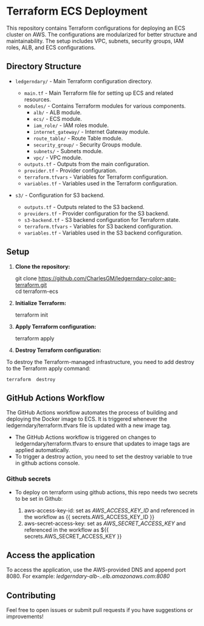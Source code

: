 # Terraform ECS Deployment

This repository contains Terraform configurations for deploying an ECS cluster on AWS. The configurations are modularized for better structure and maintainability. The setup includes VPC, subnets, security groups, IAM roles, ALB, and ECS configurations.

## Directory Structure

- `ledgerndary/` - Main Terraform configuration directory.
  - `main.tf` - Main Terraform file for setting up ECS and related resources.
  - `modules/` - Contains Terraform modules for various components.
    - `alb/` - ALB module.
    - `ecs/` - ECS module.
    - `iam_role/` - IAM roles module.
    - `internet_gateway/` - Internet Gateway module.
    - `route_table/` - Route Table module.
    - `security_group/` - Security Groups module.
    - `subnets/` - Subnets module.
    - `vpc/` - VPC module.
  - `outputs.tf` - Outputs from the main configuration.
  - `provider.tf` - Provider configuration.
  - `terraform.tfvars` - Variables for Terraform configuration.
  - `variables.tf` - Variables used in the Terraform configuration.

- `s3/` - Configuration for S3 backend.
  - `outputs.tf` - Outputs related to the S3 backend.
  - `providers.tf` - Provider configuration for the S3 backend.
  - `s3-backend.tf` - S3 backend configuration for Terraform state.
  - `terraform.tfvars` - Variables for S3 backend configuration.
  - `variables.tf` - Variables used in the S3 backend configuration.

## Setup

1. **Clone the repository:**

    git clone https://github.com/CharlesGM/ledgerndary-color-app-terraform.git \
    cd terraform-ecs


2. **Initialize Terraform:**

    terraform init

3. **Apply Terraform configuration:**

    terraform apply

4. **Destroy Terraform configuration:**

To destroy the Terraform-managed infrastructure, you need to add destroy to the Terraform apply command:

    terraform  destroy

## GitHub Actions Workflow

The GitHub Actions workflow automates the process of building and deploying the Docker image to ECS. It is triggered whenever the ledgerndary/terraform.tfvars file is updated with a new image tag.

- The GitHub Actions workflow is triggered on changes to ledgerndary/terraform.tfvars to ensure that updates to image tags are applied automatically.
- To trigger a destroy action, you need to set the destroy variable to true in github actions console.

### Github secrets
- To deploy on terraform using github actions, this repo needs two secrets to be set in Github:

  1. aws-access-key-id: set as *AWS_ACCESS_KEY_ID* and referenced in the workflow as {{ secrets.AWS_ACCESS_KEY_ID }}
  2. aws-secret-access-key: set as *AWS_SECRET_ACCESS_KEY* and referenced in the workflow as ${{ secrets.AWS_SECRET_ACCESS_KEY }}

## Access the application
To access the application, use the AWS-provided DNS and append port 8080. For example: *ledgerndary-alb-.<region>.elb.amazonaws.com:8080*

## Contributing
Feel free to open issues or submit pull requests if you have suggestions or improvements!
